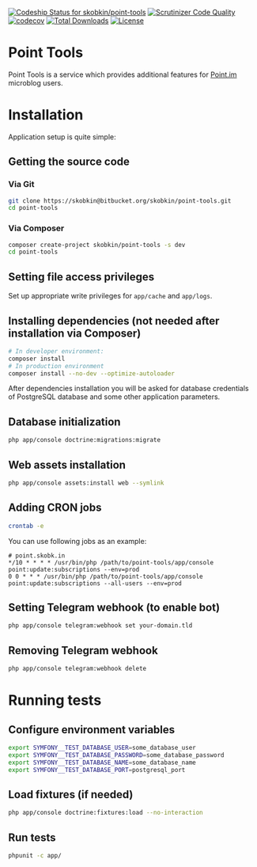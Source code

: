 [ ![Codeship Status for skobkin/point-tools](https://app.codeship.com/projects/bb9fe730-a175-0134-5572-12490b0b4938/status?branch=master)](https://app.codeship.com/projects/189850)
[![Scrutinizer Code Quality](https://scrutinizer-ci.com/b/skobkin/point-tools/badges/quality-score.png?b=master)](https://scrutinizer-ci.com/b/skobkin/point-tools/?branch=master)
[![codecov](https://codecov.io/bb/skobkin/point-tools/branch/master/graph/badge.svg)](https://codecov.io/bb/skobkin/point-tools)
[![Total Downloads](https://poser.pugx.org/skobkin/point-tools/downloads)](https://packagist.org/packages/skobkin/point-tools)
[![License](https://poser.pugx.org/skobkin/point-tools/license)](https://packagist.org/packages/skobkin/point-tools)

# Point Tools

Point Tools is a service which provides additional features for [Point.im](https://point.im/) microblog users.

# Installation

Application setup is quite simple:

## Getting the source code

### Via Git
```bash
git clone https://skobkin@bitbucket.org/skobkin/point-tools.git
cd point-tools
```

### Via Composer
```bash
composer create-project skobkin/point-tools -s dev
cd point-tools
```

## Setting file access privileges
Set up appropriate write privileges for `app/cache` and `app/logs`.

## Installing dependencies (not needed after installation via Composer)

```bash
# In developer environment:
composer install
# In production environment
composer install --no-dev --optimize-autoloader
```

After dependencies installation you will be asked for database credentials of PostgreSQL database and some other application parameters.

## Database initialization

```bash
php app/console doctrine:migrations:migrate
```

## Web assets installation

```bash
php app/console assets:install web --symlink
```

## Adding CRON jobs

```bash
crontab -e
```

You can use following jobs as an example:

```crontab
# point.skobk.in
*/10 * * * * /usr/bin/php /path/to/point-tools/app/console point:update:subscriptions --env=prod
0 0 * * * /usr/bin/php /path/to/point-tools/app/console point:update:subscriptions --all-users --env=prod
```

## Setting Telegram webhook (to enable bot)

```bash
php app/console telegram:webhook set your-domain.tld
```

## Removing Telegram webhook

```bash
php app/console telegram:webhook delete
```

# Running tests

## Configure environment variables

```bash
export SYMFONY__TEST_DATABASE_USER=some_database_user
export SYMFONY__TEST_DATABASE_PASSWORD=some_database_password
export SYMFONY__TEST_DATABASE_NAME=some_database_name
export SYMFONY__TEST_DATABASE_PORT=postgresql_port
```

## Load fixtures (if needed)

```bash
php app/console doctrine:fixtures:load --no-interaction
```

## Run tests

```bash
phpunit -c app/
```